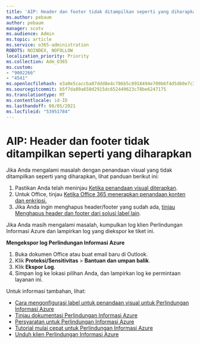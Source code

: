 ```yaml
---
title: 'AIP: Header dan footer tidak ditampilkan seperti yang diharapkan'
ms.author: pebaum
author: pebaum
manager: scotv
ms.audience: Admin
ms.topic: article
ms.service: o365-administration
ROBOTS: NOINDEX, NOFOLLOW
localization_priority: Priority
ms.collection: Adm_O365
ms.custom:
- "9002266"
- "4541"
ms.openlocfilehash: e3a0e5caccba87ddd8e4c786b5c8918494e709b6f4d5d60e7c31215a60b1d5d6
ms.sourcegitcommit: b5f7da89a650d2915dc652449623c78be6247175
ms.translationtype: MT
ms.contentlocale: id-ID
ms.lasthandoff: 08/05/2021
ms.locfileid: "53951784"
---
```

# <a name="aip-headers-and-footers-not-displaying-as-expected"></a>AIP: Header dan footer tidak ditampilkan seperti yang diharapkan

Jika Anda mengalami masalah dengan penandaan visual yang tidak ditampilkan seperti yang diharapkan, lihat panduan berikut ini:

1. Pastikan Anda telah meninjau [Ketika penandaan visual diterapkan](https://docs.microsoft.com/azure/information-protection/configure-policy-markings#when-visual-markings-are-applied).
2. Untuk Office, tinjau [Ketika Office 365 menerapkan penandaan konten dan enkripsi.](https://docs.microsoft.com/microsoft-365/compliance/sensitivity-labels-office-apps#when-office-apps-apply-content-marking-and-encryption)
3. Jika Anda ingin menghapus header/footer yang sudah ada, [tinjau Menghapus header dan footer dari solusi label lain](https://docs.microsoft.com/azure/information-protection/rms-client/client-admin-guide-customizations#remove-headers-and-footers-from-other-labeling-solutions).

Jika Anda masih mengalami masalah, kumpulkan log klien Perlindungan Informasi Azure dan lampirkan log yang diekspor ke tiket ini.

**Mengekspor log Perlindungan Informasi Azure**

1. Buka dokumen Office atau buat email baru di Outlook.
2. Klik **Proteksi/Sensitivitas** > **Bantuan dan umpan balik**.
3. Klik **Ekspor Log**.
4. Simpan log ke lokasi pilihan Anda, dan lampirkan log ke permintaan layanan ini.

Untuk informasi tambahan, lihat:

- [Cara mengonfigurasi label untuk penandaan visual untuk Perlindungan Informasi Azure](https://docs.microsoft.com/azure/information-protection/configure-policy-markings)
- [Tinjau dokumentasi Perlindungan Informasi Azure](https://docs.microsoft.com/azure/information-protection/what-is-information-protection)
- [Persyaratan untuk Perlindungan Informasi Azure](https://docs.microsoft.com/azure/information-protection/get-started/requirements)
- [Tutorial mulai cepat untuk Perlindungan Informasi Azure](https://docs.microsoft.com/azure/information-protection/get-started/infoprotect-quick-start-tutorial)
- [Unduh klien Perlindungan Informasi Azure](https://www.microsoft.com/download/details.aspx?id=53018)
